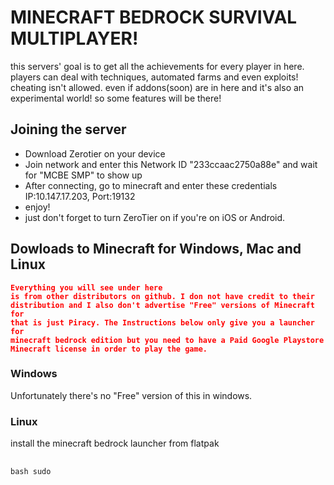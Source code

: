 # MINECRAFT BEDROCK SURVIVAL MULTIPLAYER!
this servers' goal is to get all the achievements for every player in here.
players can deal with techniques, automated farms and even exploits! cheating isn't allowed.
even if addons(soon) are in here and it's also an experimental world! so some features will be there!

## Joining the server
* Download Zerotier on your device
* Join network and enter this Network ID "233ccaac2750a88e" and wait for "MCBE SMP" to show up
* After connecting, go to minecraft and enter these credentials IP:10.147.17.203, Port:19132
* enjoy!
* just don't forget to turn ZeroTier on if you're on iOS or Android.

## Dowloads to Minecraft for Windows, Mac and Linux
<code style="color : red">**Everything you will see under here is from other distributors on github. I don not have credit to their distribution and I also don't advertise "Free" versions of Minecraft for that is just Piracy. The Instructions below only give you a launcher for minecraft bedrock edition but you need to have a Paid Google Playstore Minecraft license in order to play the game.**</code>

### Windows
Unfortunately there's no "Free" version of this in windows.

### Linux
install the minecraft bedrock launcher from flatpak
##
    bash sudo
<!-- <pre>bash sudo flatpak install flathub io.mrarm.mcpelauncher        </pre> -->